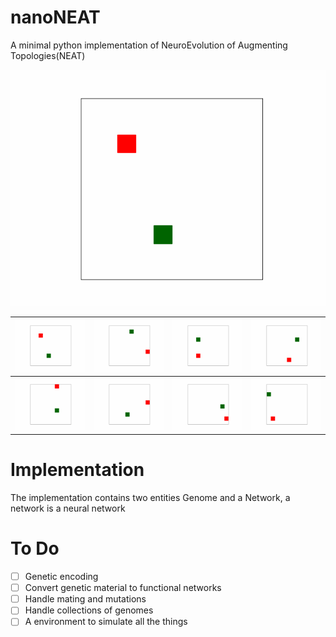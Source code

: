 # nanoNEAT
A minimal python implementation of NeuroEvolution of Augmenting Topologies(NEAT)

![snake](./assets/gif_100.gif)

![snake](./assets/gif_100.gif) | ![snake](./assets/gif_600.gif) | ![snake](./assets/gif_700.gif) | ![snake](./assets/gif_800.gif)
|:-------------------------:|:-------------------------:|:-------------------------:|:-------------------------:|
![snake](./assets/gif_900.gif) | ![snake](./assets/gif_910.gif) | ![snake](./assets/gif_930.gif) | ![snake](./assets/gif_940.gif)

# Implementation

The implementation contains two entities Genome and a Network, a network is a neural network

# To Do
- [ ] Genetic encoding
- [ ] Convert genetic material to functional networks
- [ ] Handle mating and mutations
- [ ] Handle collections of genomes
- [ ] A environment to simulate all the things